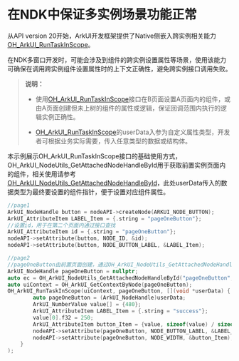 # 在NDK中保证多实例场景功能正常

从API version 20开始，ArkUI开发框架提供了Native侧嵌入跨实例相关能力[OH_ArkUI_RunTaskInScope](../reference/apis-arkui/_ark_u_i___native_module.md#oh_arkui_runtaskinscope)。

在NDK多窗口开发时，可能会涉及到组件的跨实例设置属性等场景，使用该能力可确保在调用跨实例组件设置属性时的上下文正确性，避免跨实例接口调用失败。

> **说明：**
> - 使用[OH_ArkUI_RunTaskInScope](../reference/apis-arkui/_ark_u_i___native_module.md#oh_arkui_runtaskinscope)接口在B页面设置A页面内的组件，或由A页面创建但未上树的组件的属性或逻辑，保证回调范围内执行的逻辑实例正确性。
>
> - [OH_ArkUI_RunTaskInScope](../reference/apis-arkui/_ark_u_i___native_module.md#oh_arkui_runtaskinscope)的userData入参为自定义属性类型，开发者可根据业务实际需要，传入任意类型的数据或结构体。


本示例展示OH_ArkUI_RunTaskInScope接口的基础使用方式，OH_ArkUI_NodeUtils_GetAttachedNodeHandleById用于获取前置实例页面内的组件，相关使用请参考[OH_ArkUI_NodeUtils_GetAttachedNodeHandleById](../reference/apis-arkui/_ark_u_i___native_module.md#oh_arkui_nodeutils_getattachednodehandlebyid)，此处userData传入的数据类型为最终要设置的组件指针，便于设置对应组件属性。


```c
//page1
ArkUI_NodeHandle button = nodeAPI->createNode(ARKUI_NODE_BUTTON);
ArkUI_AttributeItem LABEL_Item = {.string = "pageOneButton"};
//设置id，用于在第二个页面内通过接口查找
ArkUI_AttributeItem id = {.string = "pageOneButton"};
nodeAPI->setAttribute(button, NODE_ID, &id);
nodeAPI->setAttribute(button, NODE_BUTTON_LABEL, &LABEL_Item);
```

```c
//page2
//pageOneButton由前置页面创建，通过OH_ArkUI_NodeUtils_GetAttachedNodeHandleById在第二个页面获取。
ArkUI_NodeHandle pageOneButton = nullptr;
auto ec = OH_ArkUI_NodeUtils_GetAttachedNodeHandleById("pageOneButton", &pageOneButton);
auto uiContext = OH_ArkUI_GetContextByNode(pageOneButton);
OH_ArkUI_RunTaskInScope(uiContext, pageOneButton, [](void *userData) {
        auto pageOneButton = (ArkUI_NodeHandle)userData;
        ArkUI_NumberValue value[] = {480};
        ArkUI_AttributeItem LABEL_Item = {.string = "success"};
        value[0].f32 = 250;
        ArkUI_AttributeItem button_Item = {value, sizeof(value) / sizeof(ArkUI_NumberValue)};
        nodeAPI->setAttribute(pageOneButton, NODE_BUTTON_LABEL, &LABEL_Item);
        nodeAPI->setAttribute(pageOneButton, NODE_WIDTH, &button_Item);
    }
);
```